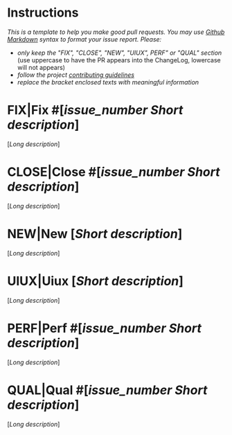 # Instructions
*This is a template to help you make good pull requests. You may use [Github Markdown](https://help.github.com/articles/getting-started-with-writing-and-formatting-on-github/) syntax to format your issue report.*
*Please:*
- *only keep the "FIX", "CLOSE", "NEW", "UIUX", PERF" or "QUAL" section* (use uppercase to have the PR appears into the ChangeLog, lowercase will not appears)
- *follow the project [contributing guidelines](/.github/CONTRIBUTING.md)*
- *replace the bracket enclosed texts with meaningful information*


# FIX|Fix #[*issue_number Short description*]
[*Long description*]


# CLOSE|Close #[*issue_number Short description*]
[*Long description*]


# NEW|New [*Short description*]
[*Long description*]


# UIUX|Uiux [*Short description*]
[*Long description*]


# PERF|Perf #[*issue_number Short description*]
[*Long description*]


# QUAL|Qual #[*issue_number Short description*]
[*Long description*]

